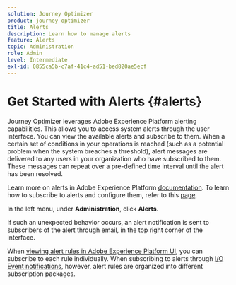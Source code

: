 ```yaml
---
solution: Journey Optimizer
product: journey optimizer
title: Alerts
description: Learn how to manage alerts
feature: Alerts
topic: Administration
role: Admin
level: Intermediate
exl-id: 0855ca5b-c7af-41c4-ad51-bed820ae5ecf
---
```

# Get Started with Alerts {#alerts}

Journey Optimizer leverages Adobe Experience Platform alerting capabilities. This allows you to access system alerts through the user interface. You can view the available alerts and subscribe to them. When a certain set of conditions in your operations is reached (such as a potential problem when the system breaches a threshold), alert messages are delivered to any users in your organization who have subscribed to them. These messages can repeat over a pre-defined time interval until the alert has been resolved.

Learn more on alerts in Adobe Experience Platform [documentation](https://experienceleague.adobe.com/docs/experience-platform/observability/alerts/overview.html).
To learn how to subscribe to alerts and configure them, refer to this [page](https://experienceleague.adobe.com/docs/experience-platform/observability/alerts/ui.html).

In the left menu, under **Administration**, click **Alerts**. 

<!--A pre-configured alert for Journey Optimizer is available. This alert will warn you if a read segment node has not processed any profile during the defined time frame.

![](assets/alerts1.png)-->

If such an unexpected behavior occurs, an alert notification is sent to subscribers of the alert through email, in the top right corner of the interface.

<!--![](assets/alerts2.png)-->

When [viewing alert rules in Adobe Experience Platform UI](https://experienceleague.adobe.com/docs/experience-platform/observability/alerts/ui.html), you can subscribe to each rule individually. When subscribing to alerts through [I/O Event notifications](https://experienceleague.adobe.com/docs/experience-platform/observability/alerts/subscribe.html), however, alert rules are organized into different subscription packages. 

<!--The I/O event subscription name corresponding to the Read segment alert is: "Journey read segment Delays, Failures and Errors".

>[!WARNING]
>
>These alerts apply only to live journeys. Alerts will not be triggered for journeys in test mode.-->
